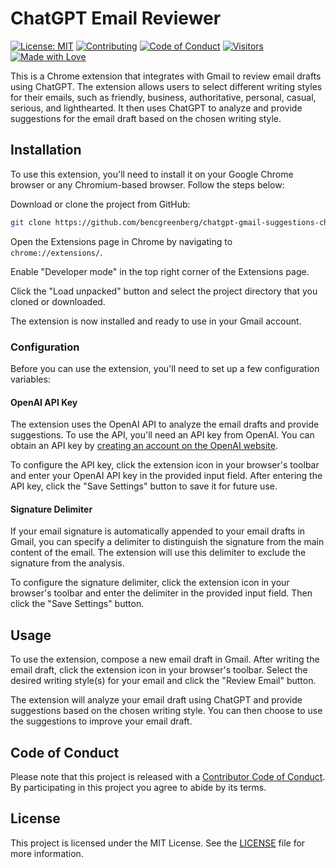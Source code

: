 # ChatGPT Email Reviewer

[![License: MIT](https://img.shields.io/badge/License-MIT-green.svg)](https://opensource.org/licenses/MIT)
[![Contributing](https://img.shields.io/badge/Contributing-Guidelines-blue)](CONTRIBUTING.md)
[![Code of Conduct](https://img.shields.io/badge/Code%20of%20Conduct-Respectful-orange)](CODE_OF_CONDUCT.md)
[![Visitors](https://visitor-badge.glitch.me/badge?page_id=bencgreenberg.chatgpt-gmail-suggestions-chrome-extension)](https://github.com/bencgreenberg/chatgpt-gmail-suggestions-chrome-extension)
[![Made with Love](https://img.shields.io/badge/Made%20with-Love-ff69b4.svg)](https://shields.io/)

This is a Chrome extension that integrates with Gmail to review email drafts using ChatGPT. The extension allows users to select different writing styles for their emails, such as friendly, business, authoritative, personal, casual, serious, and lighthearted. It then uses ChatGPT to analyze and provide suggestions for the email draft based on the chosen writing style.

## Installation
To use this extension, you'll need to install it on your Google Chrome browser or any Chromium-based browser. Follow the steps below:

Download or clone the project from GitHub:

```bash
git clone https://github.com/bencgreenberg/chatgpt-gmail-suggestions-chrome-extension
```

Open the Extensions page in Chrome by navigating to `chrome://extensions/`.

Enable "Developer mode" in the top right corner of the Extensions page.

Click the "Load unpacked" button and select the project directory that you cloned or downloaded.

The extension is now installed and ready to use in your Gmail account.

### Configuration

Before you can use the extension, you'll need to set up a few configuration variables:

#### OpenAI API Key

The extension uses the OpenAI API to analyze the email drafts and provide suggestions. To use the API, you'll need an API key from OpenAI. You can obtain an API key by [creating an account on the OpenAI website](https://beta.openai.com/signup/).

To configure the API key, click the extension icon in your browser's toolbar and enter your OpenAI API key in the provided input field. After entering the API key, click the "Save Settings" button to save it for future use.

#### Signature Delimiter

If your email signature is automatically appended to your email drafts in Gmail, you can specify a delimiter to distinguish the signature from the main content of the email. The extension will use this delimiter to exclude the signature from the analysis.

To configure the signature delimiter, click the extension icon in your browser's toolbar and enter the delimiter in the provided input field. Then click the "Save Settings" button.

## Usage

To use the extension, compose a new email draft in Gmail. After writing the email draft, click the extension icon in your browser's toolbar. Select the desired writing style(s) for your email and click the "Review Email" button.

The extension will analyze your email draft using ChatGPT and provide suggestions based on the chosen writing style. You can then choose to use the suggestions to improve your email draft.

## Code of Conduct

Please note that this project is released with a [Contributor Code of Conduct](CODE_OF_CONDUCT.md). By participating in this project you agree to abide by its terms.

## License

This project is licensed under the MIT License. See the [LICENSE](LICENSE) file for more information.